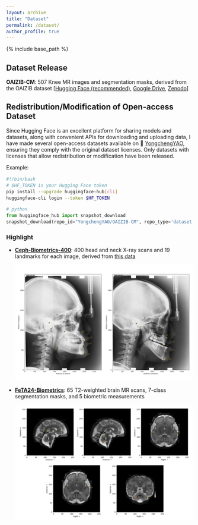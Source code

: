 ```yaml
---
layout: archive
title: "Dataset"
permalink: /dataset/
author_profile: true
---
```


{% include base_path %}

Dataset Release
------


**OAIZIB-CM**:  507 Knee MR images and segmentation masks, derived from the OAIZIB dataset [[Hugging Face (recommended)](https://huggingface.co/datasets/YongchengYAO/OAIZIB-CM), [Google Drive](https://drive.google.com/drive/folders/13_afAKSH7ZMOI_Nk2gfoihbJKwafw1l9), [Zenodo](https://zenodo.org/records/14934086)]




Redistribution/Modification of Open-access Dataset
------

Since Hugging Face is an excellent platform for sharing models and datasets, along with convenient APIs for downloading and uploading data, I have made several open-access datasets available on 🤗 [YongchengYAO](https://huggingface.co/YongchengYAO), ensuring they comply with the original dataset licenses. Only datasets with licenses that allow redistribution or modification have been released.

Example:

```bash
#!/bin/bash
# $HF_TOKEN is your Hugging Face token
pip install --upgrade huggingface-hub[cli]
huggingface-cli login --token $HF_TOKEN
```

```python
# python
from huggingface_hub import snapshot_download
snapshot_download(repo_id="YongchengYAO/OAIZIB-CM", repo_type='dataset', local_dir="/your/local/folder")
```

### Highlight

- [**Ceph-Biometrics-400**](https://huggingface.co/datasets/YongchengYAO/Ceph-Biometrics-400): 400 head and neck X-ray scans and 19 landmarks for each image, derived from [this data](https://figshare.com/s/37ec464af8e81ae6ebbf)

  <img align="centre" width="600" src="/_pages/dataset.assets/HF-Ceph-Biometrics-400.png" style="margin-right: 15px" /> 
  
- [**FeTA24-Biometrics**](https://huggingface.co/datasets/YongchengYAO/FeTA24-Biometrics): 65 T2-weighted brain MR scans, 7-class segmentation masks, and 5 biometric measurements

  <img align="centre" width="600" src="/_pages/dataset.assets/HF-FeTA24-Biometrics.png" style="margin-right: 15px" /> 


